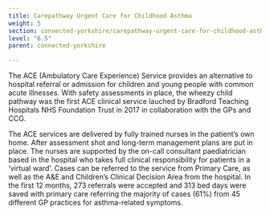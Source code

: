 ```yaml
---
title: Carepathway Urgent Care for Childhood Asthma
weight: 5
section: connected-yorkshire/carepathway-urgent-care-for-childhood-asthma
level: "6.5"
parent: connected-yorkshire

---
```


The ACE (Ambulatory Care Experience) Service provides an alternative to hospital referral or admission for children and young people with common acute illnesses. With safety assessments in place, the wheezy child pathway was the first ACE clinical service lauched by Bradford Teaching Hospitals NHS Foundation Trust in 2017 in collaboration with the GPs and CCG.

The ACE services are delivered by fully trained nurses in the patient’s own home. After assessment shot and long-term management plans are put in place. The nurses are supported by the on-call consultant paediatrician based in the hospital who takes full clinical responsibility for patients in a ‘virtual ward’. Cases can be referred to the service from Primary Care, as well as the A&E and Children’s Clinical Decision Area from the hospital. In the first 12 months, 273 referrals were accepted and 313 bed days were saved with primary care referring the majority of cases (61%) from 45 different GP practices for asthma-related symptoms. 
